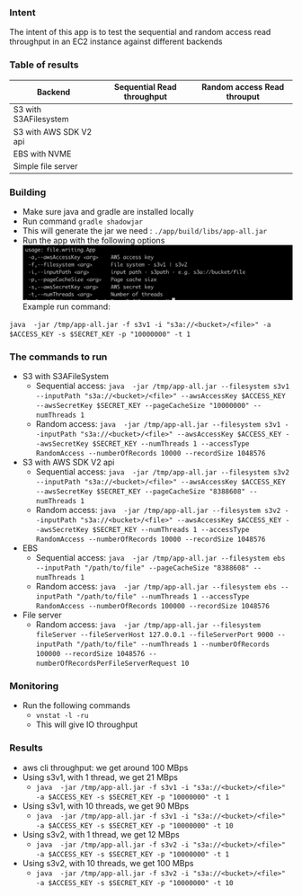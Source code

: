 ### Intent

The intent of this app is to test the sequential and random access read throughput in an EC2 instance against different backends


### Table of results

| Backend                | Sequential Read throughput | Random access Read throuput |
|------------------------|----------------------------|-----------------------------|
| S3 with S3AFilesystem  |                       | |
| S3 with AWS SDK V2 api |                        | |
| EBS with NVME          | | |
| Simple file server     | | |

### Building

* Make sure java and gradle are installed locally
* Run command `gradle shadowjar`
* This will generate the jar we need : `./app/build/libs/app-all.jar`
* Run the app with the following options
  ![Startup options](./images/options.png)
  Example run command:

`java  -jar /tmp/app-all.jar -f s3v1 -i "s3a://<bucket>/<file>" -a $ACCESS_KEY -s $SECRET_KEY -p "10000000" -t 1`

### The commands to run

* S3 with S3AFileSystem
  * Sequential access: `java  -jar /tmp/app-all.jar --filesystem s3v1 --inputPath "s3a://<bucket>/<file>" --awsAccessKey $ACCESS_KEY --awsSecretKey $SECRET_KEY --pageCacheSize "10000000" --numThreads 1`
  * Random access: `java  -jar /tmp/app-all.jar --filesystem s3v1 --inputPath "s3a://<bucket>/<file>" --awsAccessKey $ACCESS_KEY --awsSecretKey $SECRET_KEY --numThreads 1 --accessType RandomAccess --numberOfRecords 10000 --recordSize 1048576`
* S3 with AWS SDK V2 api
  * Sequential access: `java  -jar /tmp/app-all.jar --filesystem s3v2 --inputPath "s3a://<bucket>/<file>" --awsAccessKey $ACCESS_KEY --awsSecretKey $SECRET_KEY --pageCacheSize "8388608" --numThreads 1`
  * Random access: `java  -jar /tmp/app-all.jar --filesystem s3v2 --inputPath "s3a://<bucket>/<file>" --awsAccessKey $ACCESS_KEY --awsSecretKey $SECRET_KEY --numThreads 1 --accessType RandomAccess --numberOfRecords 10000 --recordSize 1048576`
* EBS
  * Sequential access: `java  -jar /tmp/app-all.jar --filesystem ebs --inputPath "/path/to/file" --pageCacheSize "8388608" --numThreads 1`
  * Random access: `java  -jar /tmp/app-all.jar --filesystem ebs --inputPath "/path/to/file" --numThreads 1 --accessType RandomAccess --numberOfRecords 100000 --recordSize 1048576`
* File server
  * Random access: `java  -jar /tmp/app-all.jar --filesystem fileServer --fileServerHost 127.0.0.1 --fileServerPort 9000 --inputPath "/path/to/file" --numThreads 1 --numberOfRecords 100000 --recordSize 1048576 --numberOfRecordsPerFileServerRequest 10`


### Monitoring 

* Run the following commands
    * `vnstat -l -ru`
    * This will give IO throughput

### Results

* aws cli throughput: we get around 100 MBps
* Using s3v1, with 1 thread, we get 21 MBps
  * `java  -jar /tmp/app-all.jar -f s3v1 -i "s3a://<bucket>/<file>" -a $ACCESS_KEY -s $SECRET_KEY -p "10000000" -t 1`
* Using s3v1, with 10 threads, we get 90 MBps
  * `java  -jar /tmp/app-all.jar -f s3v1 -i "s3a://<bucket>/<file>" -a $ACCESS_KEY -s $SECRET_KEY -p "10000000" -t 10`
* Using s3v2, with 1 thread, we get 12 MBps
  * `java  -jar /tmp/app-all.jar -f s3v2 -i "s3a://<bucket>/<file>" -a $ACCESS_KEY -s $SECRET_KEY -p "10000000" -t 1`
* Using s3v2, with 10 threads, we get 100 MBps
  * `java  -jar /tmp/app-all.jar -f s3v2 -i "s3a://<bucket>/<file>" -a $ACCESS_KEY -s $SECRET_KEY -p "10000000" -t 10`

